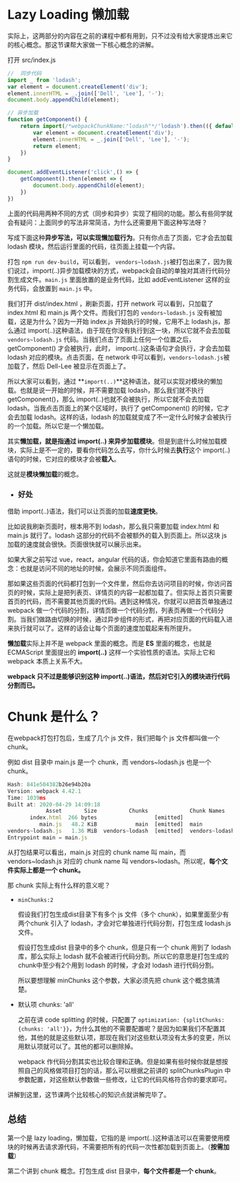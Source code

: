 # Lazy Loading 懒加载

实际上，这两部分的内容在之前的课程中都有用到，只不过没有给大家提炼出来它的核心概念。那这节课帮大家做一下核心概念的讲解。

打开  src/index.js

```js
//  同步代码
import _ from 'lodash';
var element = document.createElement('div');
element.innerHTML = _.join(['Dell', 'Lee'], '-');
document.body.appendChild(element);

// 异步加载
function getComponent() {
    return import(/*webpackChunkName:"lodash"*/'lodash').then(({ default: _ }) => {
        var element = document.createElement('div');
        element.innerHTML = _.join(['Dell', 'Lee'], '-');
        return element;
    })
}

document.addEventListener('click',() => {
    getComponent().then(element => {
        document.body.appendChild(element);
    })
})
```

上面的代码用两种不同的方式（同步和异步）实现了相同的功能。那么有些同学就会有疑问：上面同步的写法非常简洁，为什么还需要用下面这种写法呀？

写成下面这种**异步写法，可以实现懒加载行为**。只有你点击了页面，它才会去加载 lodash 模块，然后运行里面的代码，往页面上挂载一个内容。

打包 `npm run dev-build`，可以看到， `vendors~lodash.js`被打包出来了，因为我们说过，import(..)异步加载模块的方式，webpack会自动的单独对其进行代码分割生成文件。`main.js` 里面放置的是业务代码，比如 addEventListener 这样的业务代码，会放置到 `main.js` 中。

我们打开  dist/index.html ，刷新页面，打开 network 可以看到，只加载了 index.html 和 main.js 两个文件。而我们打包的 `vendors~lodash.js` 没有被加载，这是为什么？因为一开始 index.js 开始执行的时候，它用不上 lodash.js，那么通过 import(..)这种语法，由于现在你没有执行到这一块，所以它就不会去加载 `vendors~lodash.js` 代码。当我们点击了页面上任何一个位置之后，getComponent() 才会被执行，此时， import(..)这条语句才会执行，才会去加载 lodash 对应的模块。点击页面，在 network 中可以看到，`vendors~lodash.js`被加载了，然后 Dell-Lee 被显示在页面上了。

所以大家可以看到，通过 **`import(..)`**这种语法，就可以实现对模块的懒加载。也就是说一开始的时候，并不需要加载 lodash，那么我们就不执行 getComponent()，那么 import(..)也就不会被执行，所以它就不会去加载lodash。当我点击页面上的某个区域时，执行了 getComponent() 的时候，它才会去加载 lodash。这样的话，lodash 的加载就变成了不一定什么时候才会被执行的一个加载。所以它是一个懒加载。

其实**懒加载，就是指通过 import(..) 来异步加载模块**。但是到底什么时候加载模块，实际上是不一定的，要看你代码怎么去写，你什么时候去**执行**这个 import(..)语句的时候，它对应的模块才会被**载入**。

这就是**模块懒加载**的概念。



- ### 好处

借助 import(..)语法，我们可以让页面的加载**速度更快**。

比如说我刷新页面时，根本用不到 lodash，那么我只需要加载 index.html 和 main.js 就行了。lodash 这部分的代码不会被额外的载入到页面上。所以这块 js 加载的速度就会很快。页面很快就可以展示出来。

如果大家之前写过 vue，react，angular 代码的话，你会知道它里面有路由的概念：也就是访问不同的地址的时候，会展示不同页面组件。

那如果这些页面的代码都打包到一个文件里，然后你去访问项目的时候，你访问首页的时候，实际上是把列表页、详情页的内容一起都加载了。但实际上首页只需要首页的代码，而不需要其他页面的代码。遇到这种情况，你就可以把首页单独通过 webpack 做一个代码的分割，详情页做一个代码分割，列表页再做一个代码分割。当我们做路由切换的时候，通过异步组件的形式，再把对应页面的代码载入进来执行就可以了。这样的话会让每个页面的速度加载起来有所提升。



**懒加载**实际上并不是 webpack 里面的概念。而是 **ES** 里面的概念，也就是ECMAScript 里面提出的 **import(..)** 这样一个实验性质的语法。实际上它和 webpack 本质上关系不大。

**webpack 只不过是能够识别这种 import(..)语法，然后对它引入的模块进行代码分割而已。**



# Chunk 是什么？

在webpack打包打包后，生成了几个 js 文件，我们把每个 js 文件都叫做一个 chunk。

例如 dist 目录中 main.js 是一个 chunk，而 vendors~lodash.js 也是一个 chunk。

```js
Hash: 841e504382b26e94b20a
Version: webpack 4.42.1
Time: 1039ms
Built at: 2020-04-29 14:09:18
            Asset       Size          Chunks             Chunk Names
       index.html  266 bytes                  [emitted]
          main.js   48.2 KiB            main  [emitted]  main
vendors~lodash.js   1.36 MiB  vendors~lodash  [emitted]  vendors~lodash
Entrypoint main = main.js
```

从打包结果可以看出，main.js 对应的 chunk name 叫 main，而 vendors~lodash.js 对应的 chunk name 叫 vendors~lodash。所以呢，**每个文件实际上都是一个 chunk。**

那 chunk 实际上有什么样的意义呢？

- `minChunks:2`

  假设我们打包生成dist目录下有多个 js 文件（多个 chunk），如果里面至少有两个chunk 引入了 lodash，才会对它单独进行代码分割，打包生成 lodash.js 文件。

  假设打包生成dist 目录中的多个 chunk，但是只有一个 chunk 用到了 lodash 库，那么实际上 lodash 就不会被进行代码分割。所以它的意思是打包生成的 chunk中至少有2个用到 lodash 的时候，才会对 lodash 进行代码分割。

  所以要想理解 minChunks 这个参数，大家必须先把 chunk 这个概念搞清楚。

- 默认项 chunks: 'all'

  之前在讲 code splitting 的时候，只配置了 `optimization: {splitChunks:{chunks: 'all'}}`，为什么其他的不需要配置呢？是因为如果我们不配置其他，其他的就是这些默认项，那现在我们对这些默认项没有太多的变更，所以用默认项就可以了。其他的都可以删除掉。

  webpack 作代码分割其实也比较合理和正确。但是如果有些时候你就是想按照自己的风格做项目打包的话，那么可以根据之前讲的 splitChunksPlugin 中参数配置，对这些默认参数做一些修改，让它的代码风格符合你的要求即可。



讲解到这里，这节课两个比较核心的知识点就讲解完毕了。



## 总结

第一个是 lazy loading，懒加载，它指的是 import(..)这种语法可以在需要使用模块的时候再去请求源代码，不需要把所有的代码一次性都加载到页面上。（**按需加载**）

第二个讲到 chunk 概念。打包生成 dist 目录中，**每个文件都是一个 chunk**。




